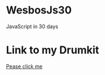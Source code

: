 # WesbosJs30
JavaScript in 30 days

# Link to my Drumkit
<a href="https://github.com/Onneile99/WesbosJs30">Pease click me</a>

